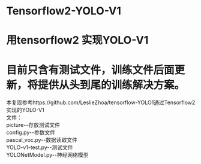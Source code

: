# Tensorflow2-YOLO-V1

# 用tensorflow2 实现YOLO-V1
# 目前只含有测试文件，训练文件后面更新，将提供从头到尾的训练解决方案。
本复现参考https://github.com/LeslieZhoa/tensorflow-YOLO1通过Tensorflow2实现的YOLO-V1  
文件：  
picture--存放测试文件  
config.py--参数文件  
pascal_voc.py--数据读取文件  
YOLO-v1-test.py--测试文件  
YOLONetModel.py--神经网络模型  
